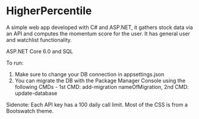 # HigherPercentile
A simple web app developed with C# and ASP.NET, it gathers stock data via an API and computes the momentum score for the user. It has general user and watchlist functionality.

ASP.NET Core 6.0 and SQL

To run:
1. Make sure to change your DB connection in appsettings.json
2. You can migrate the DB with the Package Manager Console using the following CMDs -
    1st CMD: add-migration nameOfMigration, 
    2nd CMD: update-database

Sidenote: Each API key has a 100 daily call limit. Most of the CSS is from a Bootswatch theme.
